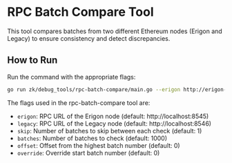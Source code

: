 # RPC Batch Compare Tool

This tool compares batches from two different Ethereum nodes (Erigon and Legacy) to ensure consistency and detect discrepancies.

## How to Run

Run the command with the appropriate flags:
```sh
go run zk/debug_tools/rpc-batch-compare/main.go --erigon http://erigon-node:8545 --legacy http://legacy-node:8546 --skip 1 --batches 1000 --offset 0 --override 0
```

The flags used in the rpc-batch-compare tool are:

- `erigon`: RPC URL of the Erigon node (default: http://localhost:8545)
- `legacy`: RPC URL of the Legacy node (default: http://localhost:8546)
- `skip`: Number of batches to skip between each check (default: 1)
- `batches`: Number of batches to check (default: 1000)
- `offset`: Offset from the highest batch number (default: 0)
- `override`: Override start batch number (default: 0)